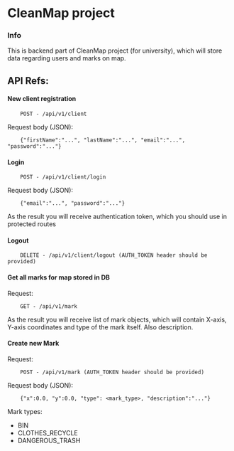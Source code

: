 # CleanMap project

### Info
This is backend part of CleanMap project (for university), which will store data regarding users and marks on map.

## API Refs:

#### New client registration

````
    POST - /api/v1/client
````

Request body (JSON):
````
    {"firstName":"...", "lastName":"...", "email":"...", "password":"..."}
````

#### Login

````
    POST - /api/v1/client/login
````

Request body (JSON):
````
    {"email":"...", "password":"..."}
````

As the result you will receive authentication token, which you should use in protected routes


#### Logout

````
    DELETE - /api/v1/client/logout (AUTH_TOKEN header should be provided)
````



#### Get all marks for map stored in DB

Request:
````
    GET - /api/v1/mark
````

As the result you will receive list of mark objects, which will contain X-axis, Y-axis coordinates and type of the mark itself. Also description.


#### Create new Mark

Request:
````
    POST - /api/v1/mark (AUTH_TOKEN header should be provided)
````

Request body (JSON):
````
    {"x":0.0, "y":0.0, "type": <mark_type>, "description":"..."}
````

Mark types:
* BIN
* CLOTHES_RECYCLE
* DANGEROUS_TRASH
